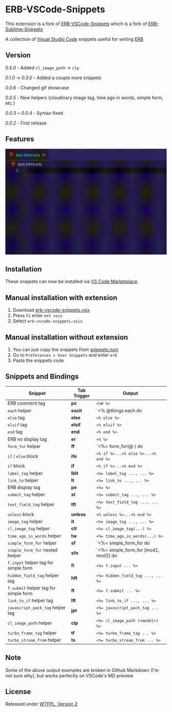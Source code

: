 # ERB-VSCode-Snippets

This extension is a fork of [ERB-VSCode-Snippets](https://github.com/ZneuRay/ERB-VSCode-Snippets) which is a fork of [ERB-Sublime-Snippets](https://github.com/matthewrobertson/ERB-Sublime-Snippets)

A collection of [Visual Studio Code](https://code.visualstudio.com/) snippets useful for writing [ERB](http://ruby-doc.org/stdlib-1.9.3/libdoc/erb/rdoc/ERB.html)

## Version

_0.5.0_ - Added `cl_image_path` -> `clp`

_0.1.0_ -> _0.3.0_ - Added a couple more snippets

_0.0.6_ - Changed gif showcase

_0.0.5_ - New helpers (cloudinary image tag, time ago in words, simple form, etc.)

_0.0.3 ~ 0.0.4_ - Syntax fixed

_0.0.2_ - First release

## Features

![feature](images/showcase.gif)

## Installation

These snippets can now be installed via [VS Code Marketplace](https://marketplace.visualstudio.com/VSCode).

## Manual installation with extension

1. Download [erb-vscode-snippets.vsix](https://raw.githubusercontent.com/rayhanw/vscode-erb-helpers/master/bin/erb-helpers-0.0.5.vsix)
2. Press `F1` enter `ext vsix`
3. Select `erb-vscode-snippets.vsix`

## Manual installation without extension

1. You can just copy the snippets from [snippets.json](https://raw.githubusercontent.com/rayhanw/vscode-erb-helpers/master/snippets/snippets.json)
2. Go to `Preferences > User Snippets` and enter `erb`
3. Paste the snippets code

## Snippets and Bindings

| Snippet                               | Tab Trigger | Output                               |
| ------------------------------------- | ----------- | ------------------------------------ |
| ERB comment tag                       | **pc**      | `<%# %>`                             |
| `each` helper                         | **each**    | `<% @things.each do                  | thing | %>` |
| `else` tag                            | **else**    | `<% else %>`                         |
| `elsif` tag                           | **elsif**   | `<% elsif %>`                        |
| `end` tag                             | **end**     | `<% end %>`                          |
| ERB no display tag                    | **er**      | `<% %>`                              |
| `form_for` helper                     | **ff**      | `<%= form_for(@ ) do                 | f | %>` |
| `if` / `else` block                   | **ife**     | `<% if %>...<% else %>...<% end %>`  |
| `if` block                            | **if**      | `<% if %>...<% end %>`               |
| `label_tag` helper                    | **lblt**    | `<%= label_tag ..., ... %>`          |
| `link_to` helper                      | **lt**      | `<%= link_to ..., ... %>`            |
| ERB display tag                       | **pe**      | `<%= %>`                             |
| `submit_tag` helper                   | **st**      | `<%= submit_tag ..., ... %>`         |
| `text_field_tag` helper               | **tft**     | `<%= text_field_tag ..., ... %>`     |
| `unless` block                        | **unless**  | `<% unless %>...<% end %>`           |
| `image_tag` helper                    | **it**      | `<%= image_tag ..., ... %>`          |
| `cl_image_tag` helper                 | **clt**     | `<%= cl_image_tag(...) %>`           |
| `time_ago_in_words` helper            | **tw**      | `<%= time_ago_in_words(...) %>`      |
| `simple_form_for` helper              | **sf**      | `<%= simple_form_for <content> do    | f | %>` |
| `simple_form_for` nested helper       | **sfn**     | `<%= simple_form_for [mod1, mod2] do | f | %>` |
| `f.input` helper tag for simple form  | **fi**      | `<%= f.input ... %>`                 |
| `hidden_field_tag` helper tag         | **hft**     | `<%= hidden_field_tag ..., ... %>`   |
| `f.submit` helper tag for simple form | **ft**      | `<%= f.submit ... %>`                |
| `link_to_if` helper tag               | **lft**     | `<%= link_to_if ..., ... %>`         |
| `javascript_pack_tag` helper tag      | **jpt**     | `<%= javascript_pack_tag ... %>`     |
| `cl_image_path` helper                | **clp**     | `<%= cl_image_path (<model>) %>`     |
| `turbo_frame_tag` helper              | **tf**      | `<%= turbo_frame_tag ... %>`         |
| `turbo_stream_from` helper            | **ts**      | `<%= turbo_stream_from ... %>`       |

## Note

Some of the above output examples are broken in Github Markdown (I'm not sure why), but works perfectly on VSCode's MD preview

## License

Released under [WTFPL, Version 2](https://raw.githubusercontent.com/rayhanw/ERB-VSCode-Snippets/master/LICENSE.txt)
